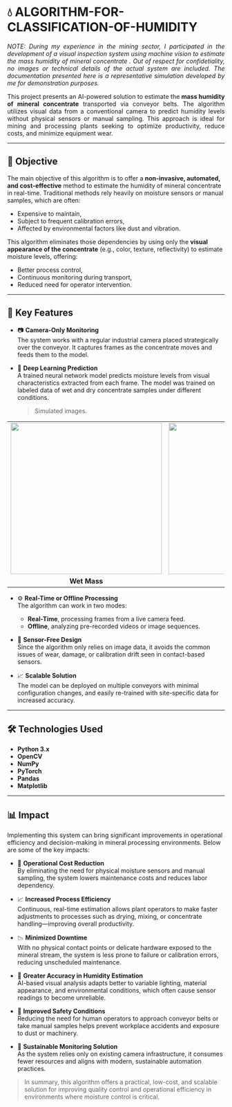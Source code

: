 # 💧 ALGORITHM-FOR-CLASSIFICATION-OF-HUMIDITY

<p align="justify">
  <em>NOTE: During my experience in the mining sector, I participated in the development of a visual inspection system using machine vision to estimate the mass humidity of mineral concentrate . Out of respect for confidetiality, no images or technical details of the actual system are included. The documentation presented here is a representative simulation developed by me for demonstration purposes.</em>
</p>

<p align="justify">
  This project presents an AI-powered solution to estimate the <strong>mass humidity of mineral concentrate</strong> transported via conveyor belts. The algorithm utilizes visual data from a conventional camera to predict humidity levels without physical sensors or manual sampling. This approach is ideal for mining and processing plants seeking to optimize productivity, reduce costs, and minimize equipment wear.
</p>

---

## 🎯 Objective

The main objective of this algorithm is to offer a **non-invasive, automated, and cost-effective** method to estimate the humidity of mineral concentrate in real-time. Traditional methods rely heavily on moisture sensors or manual samples, which are often:
- Expensive to maintain,
- Subject to frequent calibration errors,
- Affected by environmental factors like dust and vibration.

This algorithm eliminates those dependencies by using only the **visual appearance of the concentrate** (e.g., color, texture, reflectivity) to estimate moisture levels, offering:
- Better process control,
- Continuous monitoring during transport,
- Reduced need for operator intervention.

---

## 🧠 Key Features

- 📷 **Camera-Only Monitoring**  
  The system works with a regular industrial camera placed strategically over the conveyor. It captures frames as the concentrate moves and feeds them to the model.

- 🧠 **Deep Learning Prediction**  
  A trained neural network model predicts moisture levels from visual characteristics extracted from each frame. The model was trained on labeled data of wet and dry concentrate samples under different conditions.

    > Simulated images.

<div align="center">

<table>
  <tr>
    <td><img src="https://github.com/user-attachments/assets/c977ca18-040b-400e-84b9-7205d1afe5d7" width="350"/></td>
    <td><img src="https://github.com/user-attachments/assets/c1fc2902-6c7e-430a-b81f-7d80f3a28fd8" width="350"/></td>
  </tr>
  <tr>
    <td align="center"><strong>Wet Mass</strong></td>
    <td align="center"><strong>Dry Mass</strong></td>
  </tr>
</table>

</div>



- ⚙️ **Real-Time or Offline Processing**  
  The algorithm can work in two modes:
  - **Real-Time**, processing frames from a live camera feed.
  - **Offline**, analyzing pre-recorded videos or image sequences.

- 🚫 **Sensor-Free Design**  
  Since the algorithm only relies on image data, it avoids the common issues of wear, damage, or calibration drift seen in contact-based sensors.

- 📈 **Scalable Solution**  
  The model can be deployed on multiple conveyors with minimal configuration changes, and easily re-trained with site-specific data for increased accuracy.

---

## 🛠️ Technologies Used

- **Python 3.x** 
- **OpenCV** 
- **NumPy** 
- **PyTorch** 
- **Pandas**
- **Matplotlib**

---

## 📊 Impact

Implementing this system can bring significant improvements in operational efficiency and decision-making in mineral processing environments. Below are some of the key impacts:

- 🔧 **Operational Cost Reduction**  
  By eliminating the need for physical moisture sensors and manual sampling, the system lowers maintenance costs and reduces labor dependency.

- 📈 **Increased Process Efficiency**  
  Continuous, real-time estimation allows plant operators to make faster adjustments to processes such as drying, mixing, or concentrate handling—improving overall productivity.

- 📉 **Minimized Downtime**  
  With no physical contact points or delicate hardware exposed to the mineral stream, the system is less prone to failure or calibration errors, reducing unscheduled maintenance.

- 🎯 **Greater Accuracy in Humidity Estimation**  
  AI-based visual analysis adapts better to variable lighting, material appearance, and environmental conditions, which often cause sensor readings to become unreliable.

- 🧯 **Improved Safety Conditions**  
  Reducing the need for human operators to approach conveyor belts or take manual samples helps prevent workplace accidents and exposure to dust or machinery.

- 🌱 **Sustainable Monitoring Solution**  
  As the system relies only on existing camera infrastructure, it consumes fewer resources and aligns with modern, sustainable automation practices.

> In summary, this algorithm offers a practical, low-cost, and scalable solution for improving quality control and operational efficiency in environments where moisture control is critical.
